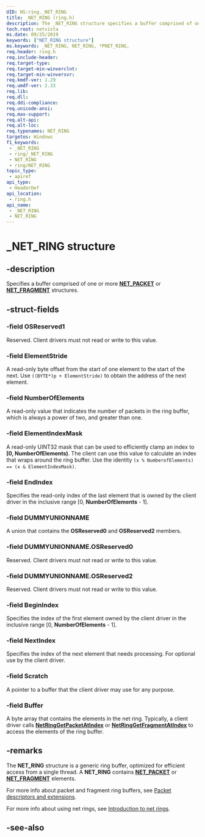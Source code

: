 ```yaml
---
UID: NS:ring._NET_RING
title: _NET_RING (ring.h)
description: The _NET_RING structure specifies a buffer comprised of one or more NET_PACKET or NET_FRAGMENT structures.
tech.root: netvista
ms.date: 09/25/2019
keywords: ["NET_RING structure"]
ms.keywords: _NET_RING, NET_RING, *PNET_RING,
req.header: ring.h
req.include-header: 
req.target-type: 
req.target-min-winverclnt: 
req.target-min-winversvr: 
req.kmdf-ver: 1.29
req.umdf-ver: 2.33 
req.lib: 
req.dll: 
req.ddi-compliance: 
req.unicode-ansi: 
req.max-support: 
req.alt-api: 
req.alt-loc: 
req.typenames: NET_RING
targetos: Windows
f1_keywords:
 - _NET_RING
 - ring/_NET_RING
 - NET_RING
 - ring/NET_RING
topic_type:
 - apiref
api_type:
 - HeaderDef
api_location:
 - ring.h
api_name:
 - _NET_RING
 - NET_RING
---
```


# _NET_RING structure


## -description

Specifies a buffer comprised of one or more [**NET_PACKET**](../packet/ns-packet-_net_packet.md) or [**NET_FRAGMENT**](../fragment/ns-fragment-_net_fragment.md) structures.

## -struct-fields

### -field OSReserved1

Reserved. Client drivers must not read or write to this value.

### -field ElementStride

A read-only byte offset from the start of one element to the start of the next. Use `((BYTE*)p + ElementStride)` to obtain the address of the next element.

### -field NumberOfElements

A read-only value that indicates the number of packets in the ring buffer, which is always a power of two, and greater than one.

### -field ElementIndexMask

A read-only UINT32 mask that can be used to efficiently clamp an index to **[0, NumberOfElements)**. The client can use this value to calculate an index that wraps around the ring buffer. Use the identity `(x % NumberofElements) == (x & ElementIndexMask)`.

### -field EndIndex

Specifies the read-only index of the last element that is owned by the client driver in the inclusive range [0, **NumberOfElements** - 1].

### -field DUMMYUNIONNAME

A union that contains the **OSReserved0** and **OSReserved2** members.

### -field DUMMYUNIONNAME.OSReserved0

Reserved. Client drivers must not read or write to this value.

### -field DUMMYUNIONNAME.OSReserved2

Reserved. Client drivers must not read or write to this value.

### -field BeginIndex

Specifies the index of the first element owned by the client driver in the inclusive range [0, **NumberOfElements** - 1].

### -field NextIndex

Specifies the index of the next element that needs processing. For optional use by the client driver.

### -field Scratch

A pointer to a buffer that the client driver may use for any purpose.

### -field Buffer

A byte array that contains the elements in the net ring. Typically, a client driver calls [**NetRingGetPacketAtIndex**](../ring/nf-ring-netringgetpacketatindex.md) or [**NetRingGetFragmentAtIndex**](../ring/nf-ring-netringgetfragmentatindex.md) to access the elements of the ring buffer.

## -remarks

The **NET_RING** structure is a generic ring buffer, optimized for efficient access from a single thread. A **NET_RING** contains [**NET_PACKET**](../packet/ns-packet-_net_packet.md) or [**NET_FRAGMENT**](../fragment/ns-fragment-_net_fragment.md) elements.

For more info about packet and fragment ring buffers, see [Packet descriptors and extensions](/windows-hardware/drivers/netcx/packet-descriptors-and-extensions#storage-of-packet-descriptors).

For more info about using net rings, see [Introduction to net rings](/windows-hardware/drivers/netcx/introduction-to-net-rings).

## -see-also

